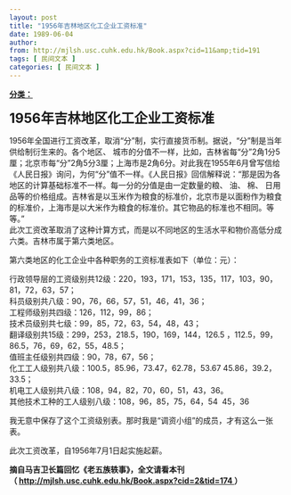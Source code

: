 ```yaml
---
layout: post
title: "1956年吉林地区化工企业工资标准"
date: 1989-06-04
author: 
from: http://mjlsh.usc.cuhk.edu.hk/Book.aspx?cid=11&amp;tid=191
tags: [ 民间文本 ]
categories: [ 民间文本 ]
---
```


<div style="margin: 15px 10px 10px 0px;">
<div>
<span id="ctl00_ContentPlaceHolder1_chapter1_SubjectLabel" style="font-weight:bold;text-decoration:underline;">
   分类：
  </span>
</div>
<p>
<strong>
<font size="5">
    1956年吉林地区化工企业工资标准
   </font>
</strong>
</p>
<p>
  1956年全国进行工资改革，取消“分”制，实行直接货币制。据说，“分”制是当年供给制衍生来的。各个地区、 城市的分值不一样，比如，吉林省每“分”2角1分5厘；北京市每“分”2角5分3厘；上海市是2角6分。对此我在1955年6月曾写信给《人民日报》询问，为何“分”值不一样。《人民日报》回信解释说：“那是因为各地区的计算基础标准不一样。每一分的分值是由一定数量的粮、 油、 棉、 日用品等的价格组成。吉林省是以玉米作为粮食的标准价，北京市是以面粉作为粮食的标准价，上海市是以大米作为粮食的标准价。其它物品的标准也不相同。等等。”
  <br/>
  此次工资改革取消了这种计算方式，而是以不同地区的生活水平和物价高低分成六类。吉林市属于第六类地区。
 </p>
<p>
  第六类地区的化工企业中各种职务的工资标准表如下（单位：元）：
 </p>
<p>
  行政领导层的工资级别共12级：220，193，171，153，135，117，103，90，81，72，63，57；
  <br/>
  科员级别共八级：90，76，66，57，51，46，41，36；
  <br/>
  工程师级别共四级：126，112，99，86；
  <br/>
  技术员级别共七级：99，85，72，63，54，48，43；
  <br/>
  翻译级别共15级：299，253，218.5，190，169，144，126.5 ，112.5，99，86.5，76，69，62，55，48.5；
  <br/>
  值班主任级别共四级：90，78，67，56；
  <br/>
  化工工人级别共八级：100.5，85.96，73.47，62.78，53.67 45.86，39.2，33.5；
  <br/>
  机电工人级别共八级：108，94，82，70，60，51，43，36。
  <br/>
  其他技术工种的工人级别八级：108，96，85，75，64，54  45，36
 </p>
<p>
  我无意中保存了这个工资级别表。那时我是“调资小组”的成员，才有这么一张表。
 </p>
<p>
  此次工资改革，自1956年7月1日起实施起薪。
 </p>
<p>
<strong>
   摘自马吉卫长篇回忆《老五族轶事》，全文请看本刊
   <br/>
   （
   <a href="/Book.aspx?cid=2&amp;tid=174">
    http://mjlsh.usc.cuhk.edu.hk/Book.aspx?cid=2&amp;tid=174
   </a>
   ）
  </strong>
</p>
</div>
